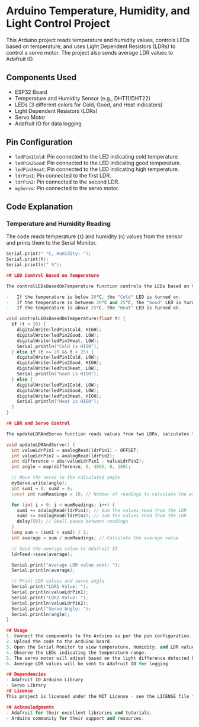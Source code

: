 # Arduino Temperature, Humidity, and Light Control Project

This Arduino project reads temperature and humidity values, controls LEDs based on temperature, and uses Light Dependent Resistors (LDRs) to control a servo motor. The project also sends average LDR values to Adafruit IO.

## Components Used

- ESP32 Board
- Temperature and Humidity Sensor (e.g., DHT11/DHT22)
- LEDs (3 different colors for Cold, Good, and Heat indicators)
- Light Dependent Resistors (LDRs)
- Servo Motor
- Adafruit IO for data logging

## Pin Configuration

- `ledPin1Cold`: Pin connected to the LED indicating cold temperature.
- `ledPin2Good`: Pin connected to the LED indicating good temperature.
- `ledPin3Heat`: Pin connected to the LED indicating high temperature.
- `ldrPin1`: Pin connected to the first LDR.
- `ldrPin2`: Pin connected to the second LDR.
- `myServo`: Pin connected to the servo motor.

## Code Explanation

### Temperature and Humidity Reading

The code reads temperature (`t`) and humidity (`h`) values from the sensor and prints them to the Serial Monitor.

```cpp
Serial.print(" °C, Humidity: ");
Serial.print(h);
Serial.println(" %");

## LED Control Based on Temperature

The controlLEDsBasedOnTemperature function controls the LEDs based on the temperature value:

-   If the temperature is below 20°C, the "Cold" LED is turned on.
-   If the temperature is between 20°C and 25°C, the "Good" LED is turned on.
-   If the temperature is above 25°C, the "Heat" LED is turned on.

void controlLEDsBasedOnTemperature(float t) {
  if (t < 20) {
    digitalWrite(ledPin1Cold, HIGH);
    digitalWrite(ledPin2Good, LOW);
    digitalWrite(ledPin3Heat, LOW);
    Serial.println("Cold is HIGH");
  } else if (t >= 20 && t < 25) {
    digitalWrite(ledPin1Cold, LOW);
    digitalWrite(ledPin2Good, HIGH);
    digitalWrite(ledPin3Heat, LOW);
    Serial.println("Good is HIGH");
  } else {
    digitalWrite(ledPin1Cold, LOW);
    digitalWrite(ledPin2Good, LOW);
    digitalWrite(ledPin3Heat, HIGH);
    Serial.println("Heat is HIGH");
  }
}

## LDR and Servo Control

The updateLDRAndServo function reads values from two LDRs, calculates the difference, and maps this difference to an angle for the servo motor. It also calculates the average LDR value over multiple readings and sends this value to Adafruit IO.

void updateLDRAndServo() {
  int valueLdrPin1 = analogRead(ldrPin1) - OFFSET;
  int valueLdrPin2 = analogRead(ldrPin2);
  int difference = abs(valueLdrPin1 - valueLdrPin2);
  int angle = map(difference, 0, 4095, 0, 180);

  // Move the servo to the calculated angle
  myServo.write(angle);
  int sum1 = 0, sum2 = 0; 
  const int numReadings = 10; // Number of readings to calculate the average

  for (int i = 0; i < numReadings; i++) {
    sum1 += analogRead(ldrPin1); // Sum the values read from the LDR
    sum2 += analogRead(ldrPin2); // Sum the values read from the LDR
    delay(50); // Small pause between readings
  }
  long sum = (sum1 + sum2) / 2;
  int average = sum / numReadings; // Calculate the average value

  // Send the average value to Adafruit IO
  ldrFeed->save(average);

  Serial.print("Average LDR value sent: ");
  Serial.println(average);

  // Print LDR values and servo angle
  Serial.print("LDR1 Value: ");
  Serial.println(valueLdrPin1);
  Serial.print("LDR2 Value: ");
  Serial.println(valueLdrPin2);
  Serial.print("Servo Angle: ");
  Serial.println(angle);
}

## Usage
1. Connect the components to the Arduino as per the pin configuration.
2. Upload the code to the Arduino board.
3. Open the Serial Monitor to view temperature, humidity, and LDR values.
4. Observe the LEDs indicating the temperature range.
5. The servo motor will adjust based on the light difference detected by the LDRs.
6. Average LDR values will be sent to Adafruit IO for logging.

## Dependencies
- Adafruit IO Arduino Library
- Servo Library
## License
This project is licensed under the MIT License - see the LICENSE file for details.

## Acknowledgments
- Adafruit for their excellent libraries and tutorials.
- Arduino community for their support and resources.